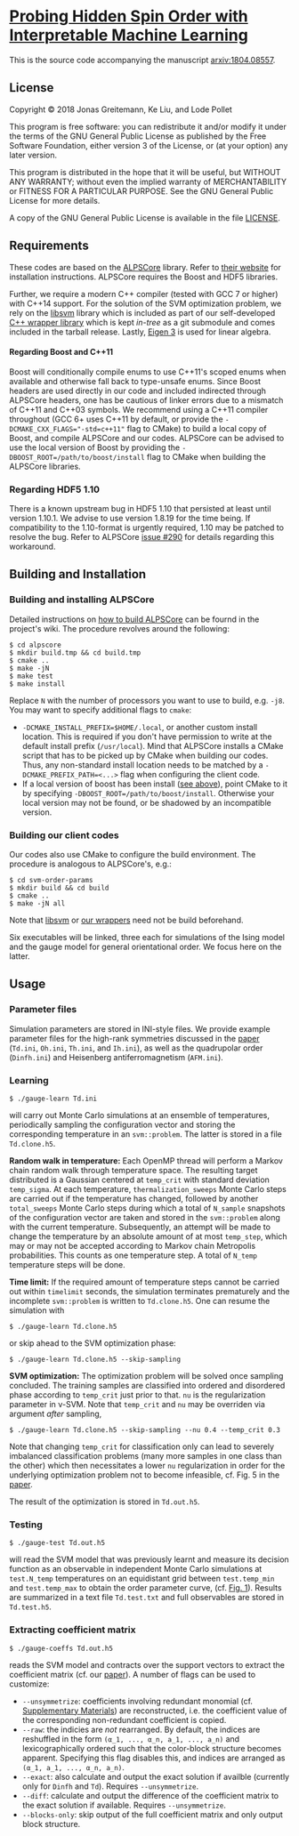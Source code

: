 [Probing Hidden Spin Order with Interpretable Machine Learning][1]
==================================================================

This is the source code accompanying the manuscript [arxiv:1804.08557][1].

License
-------

Copyright © 2018  Jonas Greitemann, Ke Liu, and Lode Pollet

This program is free software: you can redistribute it and/or modify
it under the terms of the GNU General Public License as published by
the Free Software Foundation, either version 3 of the License, or
(at your option) any later version.

This program is distributed in the hope that it will be useful,
but WITHOUT ANY WARRANTY; without even the implied warranty of
MERCHANTABILITY or FITNESS FOR A PARTICULAR PURPOSE.  See the
GNU General Public License for more details.

A copy of the GNU General Public License is available in the
file [LICENSE](LICENSE).

Requirements
------------

These codes are based on the [ALPSCore][2] library. Refer to [their website][3]
for installation instructions. ALPSCore requires the Boost and HDF5 libraries.

Further, we require a modern C++ compiler (tested with GCC 7 or higher) with
C++14 support. For the solution of the SVM optimization problem, we rely on
the [libsvm][4] library which is included as part of our
self-developed [C++ wrapper library][5] which is kept _in-tree_ as a git
submodule and comes included in the tarball release. Lastly, [Eigen 3][8] is
used for linear algebra.

#### Regarding Boost and C++11

Boost will conditionally compile enums to use C++11's scoped enums when
available and otherwise fall back to type-unsafe enums. Since Boost headers are
used directly in our code and included indirected through ALPSCore headers, one
has be cautious of linker errors due to a mismatch of C++11 and C++03 symbols.
We recommend using a C++11 compiler throughout (GCC 6+ uses C++11 by default, or
provide the `-DCMAKE_CXX_FLAGS="-std=c++11"` flag to CMake) to build a local
copy of Boost, and compile ALPSCore and our codes. ALPSCore can be advised to use
the local version of Boost by providing the
`-DBOOST_ROOT=/path/to/boost/install` flag to CMake when building the ALPSCore
libraries.

### Regarding HDF5 1.10

There is a known upstream bug in HDF5 1.10 that persisted at least until version
1.10.1. We advise to use version 1.8.19 for the time being. If compatibility to
the 1.10-format is urgently required, 1.10 may be patched to resolve the bug.
Refer to ALPSCore [issue #290][6]
for details regarding this workaround.


Building and Installation
-------------------------

### Building and installing ALPSCore

Detailed instructions on [how to build ALPSCore][7] can be fournd in the
project's wiki. The procedure revolves around the following:

    $ cd alpscore
    $ mkdir build.tmp && cd build.tmp
    $ cmake ..
    $ make -jN
    $ make test
    $ make install
    
Replace `N` with the number of processors you want to use to build, e.g. `-j8`.
You may want to specify additional flags to `cmake`:

  * `-DCMAKE_INSTALL_PREFIX=$HOME/.local`, or another custom install location.
    This is required if you don't have permission to write at the default
    install prefix (`/usr/local`). Mind that ALPSCore installs a CMake script
    that has to be picked up by CMake when building our codes. Thus, any
    non-standard install location needs to be matched by a
    `-DCMAKE_PREFIX_PATH=<...>` flag when configuring the client code.
  * If a local version of boost has been install
    ([see above](#regarding-boost-and-c11)), point CMake to it by specifying
    `-DBOOST_ROOT=/path/to/boost/install`. Otherwise your local version may not
    be found, or be shadowed by an incompatible version.

### Building our client codes

Our codes also use CMake to configure the build environment. The procedure is
analogous to ALPSCore's, e.g.:

    $ cd svm-order-params
    $ mkdir build && cd build
    $ cmake ..
    $ make -jN all

Note that [libsvm][4] or [our wrappers][5] need not be build beforehand.

Six executables will be linked, three each for simulations of the Ising model
and the gauge model for general orientational order. We focus here on the latter.


Usage
-----

### Parameter files

Simulation parameters are stored in INI-style files. We provide example
parameter files for the high-rank symmetries discussed in the [paper][1]
(`Td.ini`, `Oh.ini`, `Th.ini`, and `Ih.ini`), as well as the quadrupolar order
(`Dinfh.ini`) and Heisenberg antiferromagnetism (`AFM.ini`).

### Learning

    $ ./gauge-learn Td.ini

will carry out Monte Carlo simulations at an ensemble of temperatures,
periodically sampling the configuration vector and storing the corresponding
temperature in an `svm::problem`. The latter is stored in a file `Td.clone.h5`.

**Random walk in temperature:** Each OpenMP thread will perform a Markov chain
random walk through temperature space. The resulting target distributed is a
Gaussian centered at `temp_crit` with standard deviation `temp_sigma`. At each
temperature, `thermalization_sweeps` Monte Carlo steps are carried out if the
temperature has changed, followed by another `total_sweeps` Monte Carlo steps
during which a total of `N_sample` snapshots of the configuration vector are
taken and stored in the `svm::problem` along with the current temperature.
Subsequently, an attempt will be made to change the temperature by an absolute
amount of at most `temp_step`, which may or may not be accepted according to
Markov chain Metropolis probabilities. This counts as one temperature step. A
total of `N_temp` temperature steps will be done.

**Time limit:** If the required amount of temperature steps cannot be carried
out within `timelimit` seconds, the simulation terminates prematurely and the
incomplete `svm::problem` is written to `Td.clone.h5`. One can resume the
simulation with

    $ ./gauge-learn Td.clone.h5
    
or skip ahead to the SVM optimization phase:

    $ ./gauge-learn Td.clone.h5 --skip-sampling

**SVM optimization:** The optimization problem will be solved once sampling
concluded. The training samples are classified into ordered and disordered phase
according to `temp_crit` just prior to that. `nu` is the regularization
parameter in ν-SVM. Note that `temp_crit` and `nu` may be
overriden via argument *after* sampling,

    $ ./gauge-learn Td.clone.h5 --skip-sampling --nu 0.4 --temp_crit 0.3

Note that changing `temp_crit` for classification only can lead to severely
imbalanced classification problems (many more samples in one class than the
other) which then necessitates a lower `nu` regularization in order for the
underlying optimization problem not to become infeasible, cf. Fig. 5 in
the [paper][1].

The result of the optimization is stored in `Td.out.h5`.

### Testing

    $ ./gauge-test Td.out.h5
    
will read the SVM model that was previously learnt and measure its decision
function as an observable in independent Monte Carlo simulations at
`test.N_temp` temperatures on an equidistant grid between `test.temp_min` and
`test.temp_max` to obtain the order parameter curve, (cf. [Fig. 1][1]). Results
are summarized in a text file `Td.test.txt` and full observables are stored in
`Td.test.h5`.

### Extracting coefficient matrix

    $ ./gauge-coeffs Td.out.h5

reads the SVM model and contracts over the support vectors to extract the
coefficient matrix (cf. our [paper][1]). A number of flags can be used to
customize:

* `--unsymmetrize`: coefficients involving redundant monomial
  (cf. [Supplementary Materials][1]) are reconstructed, i.e. the coefficient
  value of the corresponding non-redundant coefficient is copied.
* `--raw`: the indicies are *not* rearranged. By default, the indices are
  reshuffled in the form `(α_1, ..., α_n, a_1, ..., a_n)` and lexicographically
  ordered such that the color-block structure becomes apparent. Specifying this
  flag disables this, and indices are arranged as `(α_1, a_1, ..., α_n, a_n)`.
* `--exact`: also calculate and output the exact solution if availble (currently
  only for `Dinfh` and `Td`). Requires `--unsymmetrize`.
* `--diff`: calculate and output the difference of the coefficient matrix to the
  exact solution if available. Requires `--unsymmetrize`.
* `--blocks-only`: skip output of the full coefficient matrix and only output
  block structure.


[1]: https://arxiv.org/abs/1804.08557
[2]: https://github.com/ALPSCore/ALPSCore
[3]: http://alpscore.org/
[4]: https://github.com/cjlin1/libsvm
[5]: https://github.com/jgreitemann/svm
[6]: https://github.com/ALPSCore/ALPSCore/issues/290
[7]: https://github.com/ALPSCore/ALPSCore/wiki/Installation
[8]: https://eigen.tuxfamily.org/
